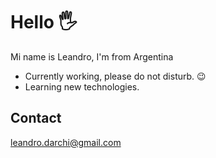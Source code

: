 # Hello 🖐
Mi name is Leandro, I'm from Argentina

- Currently working, please do not disturb. 😉 
- Learning new technologies.

## Contact
leandro.darchi@gmail.com
